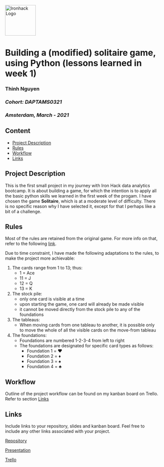 <img src="https://bit.ly/2VnXWr2" alt="Ironhack Logo" width="100"/>

# Building a (modified) solitaire game, using Python (lessons learned in week 1)
### **Thinh Nguyen**
### _Cohort: DAPTAMS0321_
### _Amsterdam, March - 2021_

## Content
- [Project Description](#project-description)
- [Rules](#rules)
- [Workflow](#workflow)
- [Links](#links)

## Project Description
This is the first small project in my journey with Iron Hack data analytics bootcamp. It is about building a game, for which the intention is to apply all the basic python skills we learned in the first week of the progam. 
I have chosen the game **Solitaire**, which is at a moderate level of difficulty. There is no specific reason why I have selected it, except for that I perhaps like a bit of a challenge.

## Rules
Most of the rules are retained from the original game. For more info on that, refer to the following [link](https://www.solitr.com).

Due to time constraint, I have made the following adaptations to the rules, to make the project more achievable:
1. The cards range from 1 to 13; thus:
    * 1 = Ace
    * 11 = J 
    * 12 = Q
    * 13 = K
2. The stock pile:
    * only one card is visible at a time
    * upon starting the game, one card will already be made visible
    * it cannot be moved directly from the stock pile to any of the foundations
3. The tableaus:
    * When moving cards from one tableau to another, it is possible only to move the whole of all the visible cards on the move-from tableau
4. The foundations:
    * Foundations are numbered 1-2-3-4 from left to right
    * The foundations are designated for specific card types as follows:
        * Foundation 1 =  ❤️
        * Foundation 2 = ♦️
        * Foundation 3 = ♠️
        * Foundation 4 = ♣️

## Workflow
Outline of the project workflow can be found on my kanban board on Trello. Refer to section [Links](#links)

## Links
Include links to your repository, slides and kanban board. Feel free to include any other links associated with your project.

[Repository](https://github.com/EtienneNL/data_analytics202103_project1/tree/main/your_code) 

[Presentation](https://github.com/EtienneNL/data_analytics202103_project1/blob/main/your_code/210327_Presentation.pptx)

[Trello](https://trello.com/b/Bn9EjlNz/thinhs-build-your-own-game-project-board)  
